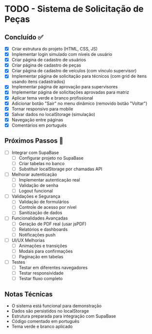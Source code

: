 # TODO - Sistema de Solicitação de Peças

## Concluído ✅
- [x] Criar estrutura do projeto (HTML, CSS, JS)
- [x] Implementar login simulado com níveis de usuário
- [x] Criar página de cadastro de usuários
- [x] Criar página de cadastro de peças
- [x] Criar página de cadastro de veículos (com vínculo supervisor)
- [x] Implementar página de solicitação para técnicos (com grid de itens usando itens cadastrados)
- [x] Implementar página de aprovação para supervisores
- [x] Implementar página de solicitações aprovadas para matriz
- [x] Aplicar tema verde e branco profissional
- [x] Adicionar botão "Sair" no menu dinâmico (removido botão "Voltar")
- [x] Tornar responsivo para mobile
- [x] Salvar dados no localStorage (simulação)
- [x] Navegação entre páginas
- [x] Comentários em português

## Próximos Passos 🚧
- [ ] Integrar com SupaBase
  - [ ] Configurar projeto no SupaBase
  - [ ] Criar tabelas no banco
  - [ ] Substituir localStorage por chamadas API
- [ ] Melhorar autenticação
  - [ ] Implementar autenticação real
  - [ ] Validação de senha
  - [ ] Logout funcional
- [ ] Validações e Segurança
  - [ ] Validação de formulários
  - [ ] Controle de acesso por nível
  - [ ] Sanitização de dados
- [ ] Funcionalidades Avançadas
  - [ ] Geração de PDF real (usar jsPDF)
  - [ ] Relatórios e dashboards
  - [ ] Notificações push
- [ ] UI/UX Melhorias
  - [ ] Animações e transições
  - [ ] Modais para confirmações
  - [ ] Paginação em tabelas
- [ ] Testes
  - [ ] Testar em diferentes navegadores
  - [ ] Testar responsividade
  - [ ] Testar fluxo completo

## Notas Técnicas
- O sistema está funcional para demonstração
- Dados são persistidos no localStorage
- Estrutura preparada para integração com SupaBase
- Código comentado em português
- Tema verde e branco aplicado
